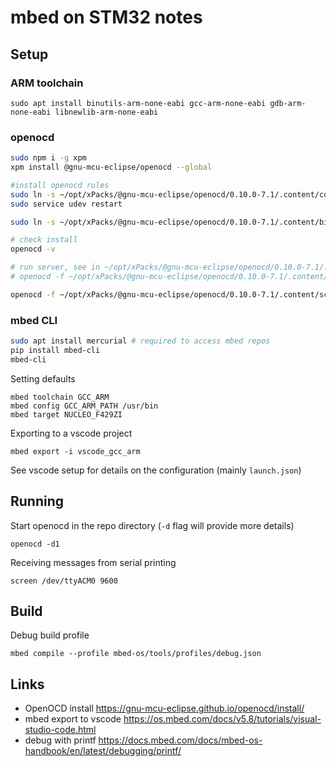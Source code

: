 # mbed on STM32 notes

## Setup

### ARM toolchain

`sudo apt install binutils-arm-none-eabi gcc-arm-none-eabi gdb-arm-none-eabi libnewlib-arm-none-eabi`

### openocd

```sh
sudo npm i -g xpm
xpm install @gnu-mcu-eclipse/openocd --global

#install openocd rules
sudo ln -s ~/opt/xPacks/@gnu-mcu-eclipse/openocd/0.10.0-7.1/.content/contrib/60-openocd.rules /etc/udev/rules.d/
sudo service udev restart

sudo ln -s ~/opt/xPacks/@gnu-mcu-eclipse/openocd/0.10.0-7.1/.content/bin/openocd /usr/bin/openocd

# check install
openocd -v

# run server, see in ~/opt/xPacks/@gnu-mcu-eclipse/openocd/0.10.0-7.1/.content/scripts/board to match yours eg
# openocd -f ~/opt/xPacks/@gnu-mcu-eclipse/openocd/0.10.0-7.1/.content/scripts/board/<name>.cfg

openocd -f ~/opt/xPacks/@gnu-mcu-eclipse/openocd/0.10.0-7.1/.content/scripts/board/stm32429i_eval_stlink.cfg

```

### mbed CLI

```sh
sudo apt install mercurial # required to access mbed repos
pip install mbed-cli
mbed-cli
```

Setting defaults

```
mbed toolchain GCC_ARM
mbed config GCC_ARM_PATH /usr/bin
mbed target NUCLEO_F429ZI
```

Exporting to a vscode project

`mbed export -i vscode_gcc_arm`

See vscode setup for details on the configuration (mainly `launch.json`)

## Running

Start openocd in the repo directory (`-d` flag will provide more details)

`openocd -d1`

Receiving messages from serial printing

`screen /dev/ttyACM0 9600`

## Build

Debug build profile

`mbed compile --profile mbed-os/tools/profiles/debug.json`

## Links

- OpenOCD install https://gnu-mcu-eclipse.github.io/openocd/install/
- mbed export to vscode https://os.mbed.com/docs/v5.8/tutorials/visual-studio-code.html
- debug with printf https://docs.mbed.com/docs/mbed-os-handbook/en/latest/debugging/printf/
